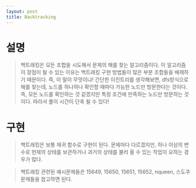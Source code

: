 ```yaml
---
layout: post
title: Backtracking
---
```

# 설명
> 백트래킹은 모든 조합을 시도해서 문제의 해를 찾는 알고리즘이다. 이 알고리즘이 장점이 될 수 있는 이유는 백트래킹 구현 방법들이 많은 부분 조합들을 배제하기 때문이다. 즉, 이 말이 무엇이냐! 간단한 이진트리를 생각해보면, dfs방식으로 해를 찾는데, 노드를 하나하나 확인할 때마다 가능한 노드만 방문한다는 것이다. 즉, 모든 노드를 확인하는 것 같겠지만 특정 조건에 만족하는 노드만 방문하는 것이다. 따라서 풀이 시간이 단축 될 수 있다! 

# 구현
> 백트래킹은 보통 재귀 함수로 구현이 된다. 문제마다 다르겠지만, 하나 이상의 변수로 현재의 상태를 보관하거나 과거의 상태를 불러 올 수 있는 작업이 요하는 경우가 많다.


> 백트래킹 관련된 예시문제들은 15649, 15650, 15651, 15652, nqueen, 스도쿠 문제들을 참고하면 된다.
